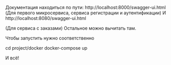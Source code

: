 Документация находиться по пути:
http://localhost:8000/swagger-ui.html
(Для первого микросервиса, сервиса регистрации и аутентификации)
И 
http://localhost:8080/swagger-ui.html

(Для сервиса с заказами)
Остальное можно вычитать там.

Чтобы запустить нужно соответственно 

cd project/docker
docker-compose up

И всё!
